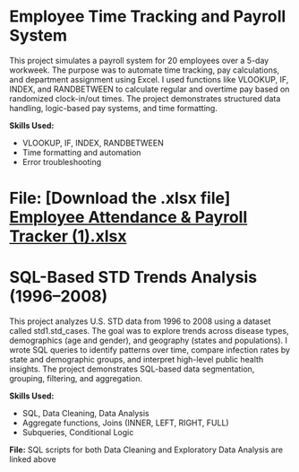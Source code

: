 # Employee Time Tracking and Payroll System

This project simulates a payroll system for 20 employees over a 5-day workweek. 
The purpose was to automate time tracking, pay calculations, and department assignment using Excel. 
I used functions like VLOOKUP, IF, INDEX, and RANDBETWEEN to calculate regular and overtime pay based on randomized clock-in/out times. 
The project demonstrates structured data handling, logic-based pay systems, and time formatting.

**Skills Used:**
- VLOOKUP, IF, INDEX, RANDBETWEEN
- Time formatting and automation
- Error troubleshooting

# **File:** [Download the .xlsx file] [Employee Attendance & Payroll Tracker (1).xlsx](https://github.com/user-attachments/files/20765345/Employee.Attendance.Payroll.Tracker.1.xlsx)


# SQL-Based STD Trends Analysis (1996–2008)

This project analyzes U.S. STD data from 1996 to 2008 using a dataset called std1.std_cases. The goal was to explore trends across disease types, demographics (age and gender), and geography (states and populations). I wrote SQL queries to identify patterns over time, compare infection rates by state and demographic groups, and interpret high-level public health insights. The project demonstrates SQL-based data segmentation, grouping, filtering, and aggregation.

**Skills Used:** 
- SQL, Data Cleaning, Data Analysis
- Aggregate functions, Joins (INNER, LEFT, RIGHT, FULL)
- Subqueries, Conditional Logic

**File:** SQL scripts for both Data Cleaning and Exploratory Data Analysis are linked above

